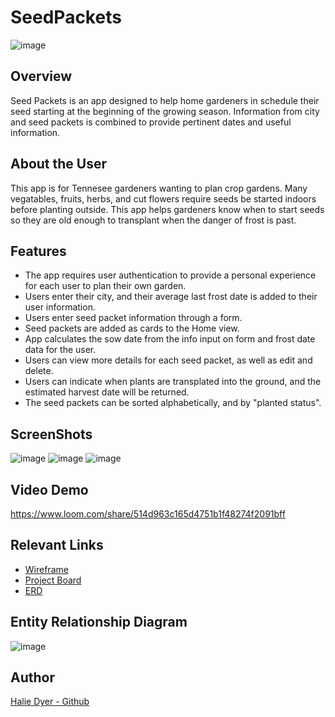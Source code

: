# SeedPackets
![image](https://user-images.githubusercontent.com/86806913/174419661-5219182b-7424-47ca-af84-09bc4b2c2dff.png)

## Overview
Seed Packets is an app designed to help home gardeners in schedule their seed starting at the beginning of the growing season. Information from city and seed packets is combined to provide pertinent dates and useful information. 

## About the User
This app is for Tennesee gardeners wanting to plan crop gardens. Many vegatables, fruits, herbs, and cut flowers require seeds be started indoors before planting outside. This app helps gardeners know when to start seeds so they are old enough to transplant when the danger of frost is past. 

## Features
- The app requires user authentication to provide a personal experience for each user to plan their own garden.
- Users enter their city, and their average last frost date is added to their user information.
- Users enter seed packet information through a form.
- Seed packets are added as cards to the Home view.
- App calculates the sow date from the info input on form and frost date data for the user.
- Users can view more details for each seed packet, as well as edit and delete.
- Users can indicate when plants are transplated into the ground, and the estimated harvest date will be returned. 
- The seed packets can be sorted alphabetically, and by "planted status".

## ScreenShots
![image](https://user-images.githubusercontent.com/86806913/174419181-88840972-5974-4f33-82bf-d272c60ca01b.png)
![image](https://user-images.githubusercontent.com/86806913/174419138-59e56835-7e98-4923-ad01-ddd3ffb19373.png)
![image](https://user-images.githubusercontent.com/86806913/174419151-2daad07a-a14d-47e8-a328-d43021241bb5.png)


## Video Demo
https://www.loom.com/share/514d963c165d4751b1f48274f2091bff

## Relevant Links
- [Wireframe](https://www.figma.com/file/5GWIlj0NA5DTd49KRLYTog/Back-End-Captstone)
- [Project Board](https://github.com/DyerHL/SeedPackets/projects/1)
- [ERD](https://dbdiagram.io/d/6282f3497f945876b62dcdf3)

## Entity Relationship Diagram
![image](https://user-images.githubusercontent.com/86806913/174419098-f3f4296c-82ee-46ea-98e2-d23709b98bd3.png)

## Author
[Halie Dyer - Github](https://github.com/DyerHL)

